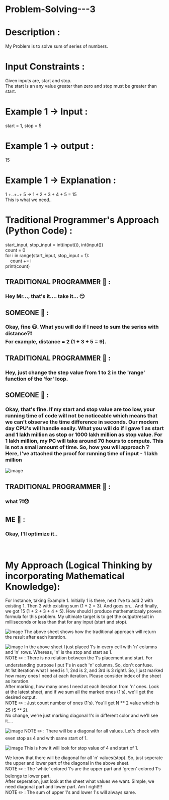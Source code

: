 # Problem-Solving---3

# Description :
My Problem is to solve sum of series of numbers. 
# Input Constraints :
Given inputs are, start and stop. <br/>
The start is an any value greater than zero and stop must be greater than start. <br/>
# Example 1 -> Input :
start = 1, stop = 5 <br/>
# Example 1 -> output :
15<br/>
# Example 1 -> Explanation :
1 +..+..+ 5 -> 1 + 2 + 3 + 4 + 5 = 15 <br/>
This is what we need.. <br/>
# Traditional Programmer's Approach (Python Code) : 
start_input, stop_input = int(input()), int(input()) <br/>
count = 0 <br/>
for i in range(start_input, stop_input + 1): <br/>
&nbsp;&nbsp;&nbsp;&nbsp;count += i <br/>
print(count) <br/>
## TRADITIONAL PROGRAMMER :loudspeaker: : <h3> Hey Mr..., that's it.... take it... :smirk: </h3>
## SOMEONE :loudspeaker: : <h3>Okay, fine :smiley:. What you will do if I need to sum the series with distance:grey_question::exclamation: <br/>For example, distance = 2 (1 + 3 + 5 = 9). </h3>
## TRADITIONAL PROGRAMMER :loudspeaker: : <h3> Hey,  just change the step value from 1 to 2 in the 'range' function of the 'for' loop. </h3>
## SOMEONE :loudspeaker: : <h3> Okay, that's fine. If my start and stop value are too low, your running time of code will not be noticeable which means that we can't observe the time difference in seconds. Our modern day CPU's will handle easily. What you will do if I gave 1 as start and 1 lakh million as stop or 1000 lakh million as stop value. For 1 lakh million, my PC will take around 70 hours to compute. This is not a small amount of time. So, how you will approach :grey_question: Here, I've attached the proof for running time of input - 1 lakh million</h3>
![image](https://github.com/Hariprasath-AI/Problem-Solving---3/assets/74598275/9844b3ac-06b2-4720-8979-db7fd590206a)
## TRADITIONAL PROGRAMMER :loudspeaker: : <h3>what :grey_question::exclamation::disappointed:</h3>
## ME :loudspeaker: : 
<h3>Okay, I'll optimize it..</h3><br/>

# My Approach (Logical Thinking by incorporating Mathematical Knowledge):

For Instance, taking Example 1. Initially 1 is there, next I've to add 2 with existing 1. Then 3 with existing sum (1 + 2 = 3). And goes on... And finally, we got 15 (1 + 2 + 3 + 4 + 5). 
How should I produce mathematicaaly proven formula for this problem. My ultimate target is to get the output/result in milliseconds or less than that for any input (start and stop).

![image](https://github.com/Hariprasath-AI/Problem-Solving---3/assets/74598275/eeaf48bc-fa51-4825-881d-bbbc4fc7c0e1)
The above sheet shows how the traditional approach will return the result after each iteration.

![image](https://github.com/Hariprasath-AI/Problem-Solving---3/assets/74598275/f03e89df-cf57-4c9c-bddd-76b46315208b)
In the above sheet I just placed 1's in every cell with 'n' columns and 'n' rows. Whereas, 'n' is the stop and start as 1. <br/>
NOTE :pencil2: : There is no relation between the 1's placement and start. For understanding purpose I put 1's in each 'n' columns. So, don't confuse. <br/>
At 1st iteration what I need is 1, 2nd is 2, and 3rd is 3 right!. So, I just marked how many ones I need at each iteration. Please consider index of the sheet as iteration. <br/>
After marking, how many ones I need at each iteration from 'n' ones. Look at the latest sheet, and if we sum all the marked ones (1's), we'll get the desired output.<br/>
NOTE :pencil2: : Just count number of ones (1's). You'll get N ** 2 value which is 25 (5 ** 2). <br/>
No change, we're just marking diagonal 1's in different color and we'll see it....

![image](https://github.com/Hariprasath-AI/Problem-Solving---3/assets/74598275/ca62e0b5-ea4e-42ce-b9bf-7475d1d63f4b)
NOTE :pencil2: : There will be a diagonal for all values. Let's check with even stop as 4 and with same start of 1.

![image](https://github.com/Hariprasath-AI/Problem-Solving---3/assets/74598275/b09021b7-7ee3-4afa-8fab-b247956feb00)
This is how it will look for stop value of 4 and start of 1. 

We know that there will be diagonal for all 'n' values(stop). 
So, just seperate the upper and lower part of the diagonal in the above sheet. <br/>
NOTE :pencil2: : The 'white' colored 1's are the upper part and 'green' colored 1's belongs to lower part. <br/>
After seperation, just look at the sheet what values we want. Simple, we need diagonal part and lower part. Am I right!!! <br/>
NOTE :pencil2: : The sum of upper 1's and lower 1's will always same. <br/>





